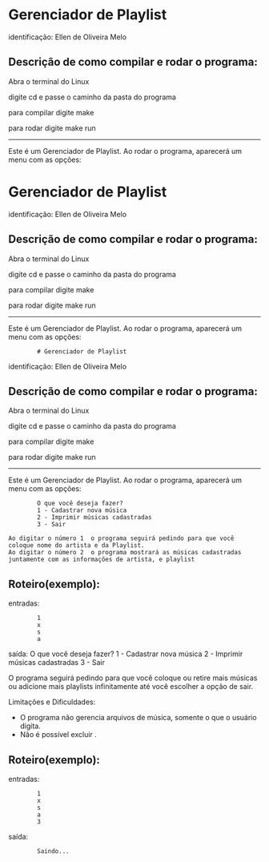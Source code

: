 # Gerenciador de Playlist

identificação: Ellen de Oliveira Melo

Descrição de como compilar e rodar o programa:
-

Abra o terminal do Linux

digite cd e passe o caminho da pasta do programa

para compilar digite make

para rodar digite make run

--------------------------------------------

Este é um Gerenciador de Playlist. Ao rodar o programa, aparecerá um menu com as opções:

# Gerenciador de Playlist

identificação: Ellen de Oliveira Melo

Descrição de como compilar e rodar o programa:
-

Abra o terminal do Linux

digite cd e passe o caminho da pasta do programa

para compilar digite make

para rodar digite make run

--------------------------------------------

Este é um Gerenciador de Playlist. Ao rodar o programa, aparecerá um menu com as opções:

            # Gerenciador de Playlist

identificação: Ellen de Oliveira Melo

Descrição de como compilar e rodar o programa:
-

Abra o terminal do Linux

digite cd e passe o caminho da pasta do programa

para compilar digite make

para rodar digite make run

--------------------------------------------

Este é um Gerenciador de Playlist. Ao rodar o programa, aparecerá um menu com as opções:

            O que você deseja fazer?
            1 - Cadastrar nova música
            2 - Imprimir músicas cadastradas
            3 - Sair
    
    Ao digitar o número 1  o programa seguirá pedindo para que você coloque nome do artista e da Playlist.
    Ao digitar o número 2  o programa mostrará as músicas cadastradas juntamente com as informações de artista, e playlist

Roteiro(exemplo):
-
entradas:

            1
            x
            s
            a
            

saída: 
            O que você deseja fazer?
            1 - Cadastrar nova música
            2 - Imprimir músicas cadastradas
            3 - Sair
    
 O programa seguirá pedindo para que você coloque ou retire mais músicas ou adicione mais playlists infinitamente até você escolher a opção de sair.           

Limitações e Dificuldades:
 - O programa não gerencia arquivos de música, somente o que o usuário digita.
 - Não é possível excluir .


Roteiro(exemplo):
-
entradas:

            1
            x
            s
            a
            3

saída: 

            Saindo...



